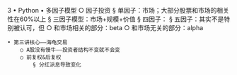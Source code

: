 3
	• Python
	• 多因子模型
		○ 因子投资
			§ 单因子：市场；大部分股票和市场的相关性在60%以上
			§ 三因子模型：市场+规模+价值
			§ 四因子：
			§ 五因子：其实不是特别被认可，但
		○ 和市场相关的部分：beta
		○ 和市场无关的部分：alpha

	• 第三讲核心——海龟交易
		○ A股没有慢牛——投资者结构不变就不会变
		○ 前复权&后复权
			§ 分红派息导致变化
			
		
		
		
